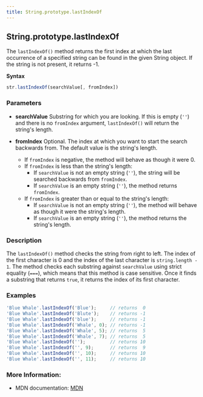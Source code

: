 ```yaml
---
title: String.prototype.lastIndexOf
---
```

## String.prototype.lastIndexOf

The `lastIndexOf()` method returns the first index at which the last occurrence of a specified string can be found in the given String object. If the string is not present, it returns -1.

**Syntax**
```javascript
str.lastIndexOf(searchValue[, fromIndex])
```

### Parameters
*   **searchValue** Substring for which you are looking. If this is empty (`''`) and there is no `fromIndex` argument, `lastIndexOf()` will return the string's length.

*   **fromIndex** Optional. The index at which you want to start the search backwards from. The default value is the string's length.
    * If `fromIndex` is negative, the method will behave as though it were 0.
    * If `fromIndex` is less than the string's length:
        * If `searchValue` is not an empty string (`''`), the string will be searched backwards from `fromIndex`.
        * If `searchValue` is an empty string (`''`), the method returns `fromIndex`.
    * If `fromIndex` is greater than or equal to the string's length:
        * If `searchValue` is not an empty string (`''`), the method will behave as though it were the string's length.
        * If `searchValue` is an empty string (`''`), the method returns the string's length.

### Description
The `lastIndexOf()` method checks the string from right to left. The index of the first character is 0 and the index of the last character is ``string.length - 1``. The method checks each substring against `searchValue` using strict equality (`===`), which means that this method is case sensitive. Once it finds a substring that returns `true`, it returns the index of its first character.

### Examples
```javascript
'Blue Whale'.lastIndexOf('Blue');     // returns  0
'Blue Whale'.lastIndexOf('Blute');    // returns -1
'Blue Whale'.lastIndexOf('blue');     // returns -1
'Blue Whale'.lastIndexOf('Whale', 0); // returns -1
'Blue Whale'.lastIndexOf('Whale', 5); // returns  5
'Blue Whale'.lastIndexOf('Whale', 7); // returns  5
'Blue Whale'.lastIndexOf('');         // returns 10
'Blue Whale'.lastIndexOf('', 9);      // returns  9
'Blue Whale'.lastIndexOf('', 10);     // returns 10
'Blue Whale'.lastIndexOf('', 11);     // returns 10
```

### More Information:
- MDN documentation: <a href='https://developer.mozilla.org/en-US/docs/Web/JavaScript/Reference/Global_Objects/String/lastIndexOf' target='_blank' rel='nofollow'>MDN</a>
